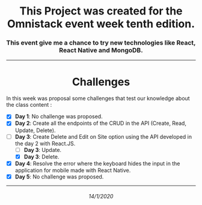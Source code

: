 <h1 align="center">
  This Project was created for the Omnistack event week tenth edition.
</h1>
<h3 align="center">
  This event give me a chance to try new technologies like React, React Native and MongoDB.
</h3> 

* * *

<h1 align="center"> Challenges </h1>

In this week was proposal some challenges that test our knowledge about the class content  :

- [X] <b>Day 1</b>: No challenge was proposed.
- [X] <b>Day 2</b>: Create all the endpoints of the CRUD in the API (Create, Read, Update, Delete).
- [ ] <b>Day 3</b>: Create Delete and Edit on Site option using the API developed in the day 2 with React.JS.
	- [ ] <b>Day 3</b>: Update.
	- [x] <b>Day 3</b>: Delete.
- [X] <b>Day 4</b>: Resolve the error where the keyboard hides the input in the application for mobile made with React Native.
- [x] <b>Day 5</b>: No challenge was proposed.

* * *

<h6 align="center">
	14/1/2020
</h6>
